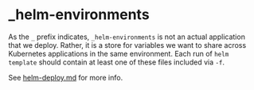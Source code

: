 # _helm-environments

As the `_` prefix indicates, `_helm-environments` is not an actual application
that we deploy. Rather, it is a store for variables we want to share across
Kubernetes applications in the same environment. Each run of `helm template`
should contain at least one of these files included via `-f`.

See [helm-deploy.md](design/helm-deploy.md) for more info.
